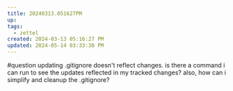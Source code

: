 ```yaml
---
title: 20240313.051627PM
up: 
tags:
  - zettel
created: 2024-03-13 05:16:27 PM
updated: 2024-05-14 03:33:38 PM
---
```

#question updating .gitignore doesn't reflect changes. is there a command i can run to see the updates reflected in my tracked changes? also, how can i simplify and cleanup the .gitignore? 